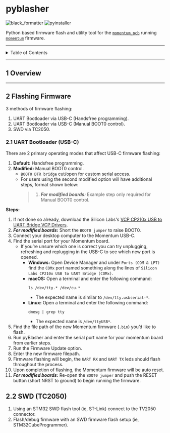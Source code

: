 # pyblasher

![black_formatter](https://github.com/danielljeon/pyblasher/actions/workflows/black_formatter.yaml/badge.svg)
![pyinstaller](https://github.com/danielljeon/pyblasher/actions/workflows/pyinstaller.yaml/badge.svg)

Python based firmware flash and utility tool for
the [`momentum_pcb`](https://github.com/danielljeon/momentum_pcb)
running [`momentum`](https://github.com/danielljeon/momentum) firmware.

---

<details markdown="1">
  <summary>Table of Contents</summary>

<!-- TOC -->
* [pyblasher](#pyblasher)
  * [1 Overview](#1-overview)
  * [2 Flashing Firmware](#2-flashing-firmware)
    * [2.1 UART Bootloader (USB-C)](#21-uart-bootloader-usb-c)
  * [2.2 SWD (TC2050)](#22-swd-tc2050)
<!-- TOC -->

</details>

---

## 1 Overview

---

## 2 Flashing Firmware

3 methods of firmware flashing:

1. UART Bootloader via USB-C (Handsfree programming).
2. UART Bootloader via USB-C (Manual BOOT0 control).
3. SWD via TC2050.

### 2.1 UART Bootloader (USB-C)

There are 2 primary operating modes that affect USB-C firmware flashing:

1. **Default:** Handsfree programming.
2. **Modified:** Manual BOOT0 control.
    - `BOOT0 DTR bridge` cut/open for custom serial access.
    - For users using the second modified option will have additional steps,
      format shown below:
      > 1. _**For modified boards:**_ Example step only required for Manual
           BOOT0 control.

**Steps:**

1. If not done so already, download the Silicon
   Labs's [VCP CP210x USB to UART Bridge VCP Drivers](https://www.silabs.com/developer-tools/usb-to-uart-bridge-vcp-drivers).
2. _**For modified boards:**_ Short the `BOOT0 jumper` to raise BOOT0.
3. Connect your desktop computer to the Momentum USB-C.
4. Find the serial port for your Momentum board.
    - If you’re unsure which one is correct you can try unplugging, refreshing
      and replugging in the USB-C to see which new port is opened.
        - **Windows:** Open Device Manager and under `Ports (COM & LPT)` find
          the
          `COMx` port named something along the lines of
          `Silicon Labs CP210x USB to UART Bridge (COMx)`.
        - **macOS:** Open a terminal and enter the following command:
            ```shell
            ls /dev/tty.* /dev/cu.*
            ```
            - The expected name is similar to `/dev/tty.usbserial-*`.
        - **Linux:** Open a terminal and enter the following command:
            ```shell
            dmesg | grep tty
            ````
            - The expected name is `/dev/ttyUSB*`.
5. Find the file path of the new Momentum firmware (`.bin`) you’d like to flash.
6. Run pyBlasher and enter the serial port name for your momentum board from
   earlier steps.
7. Run the Firmware Update option.
8. Enter the new firmware filepath.
9. Firmware flashing will begin, the `UART RX` and `UART TX` leds should flash
   throughout the process.
10. Upon completion of flashing, the Momentum firmware will be auto reset.
11. _**For modified boards:**_ Re-open the `BOOT0 jumper` and push the RESET
    button (short NRST to ground) to begin running the firmware.

## 2.2 SWD (TC2050)

1. Using an STM32 SWD flash tool (ie, ST-Link) connect to the TV2050 connector.
2. Flash/debug firmware with an SWD firmware flash setup (ie,
   STM32CubeProgrammer).
